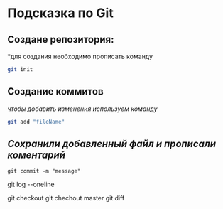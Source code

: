 # Подсказка по Git

## Создане репозитория:
*для создания необходимо прописать команду 
```sh
git init
``````
## Создание коммитов
*чтобы добавить изменения используем команду*
```sh 
git add "fileName"
``````

## *Сохранили добавленный файл и прописали коментарий*
``````
git commit -m "message"
``````

git log --oneline


git checkout
git chechout master
git diff
